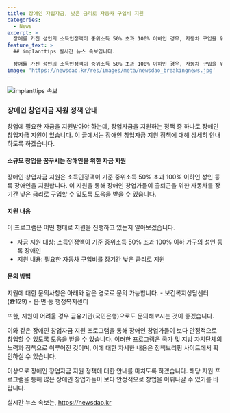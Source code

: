 ```yaml
---
title: 장애인 자립자금, 낮은 금리로 자동차 구입비 지원
categories:
  - News
excerpt: >
  장애를 가진 성인의 소득인정액이 중위소득 50% 초과 100% 이하인 경우, 자동차 구입을 위한 낮은 금리로의 장기 지원이 가능합니다. 보건복지상담센터나 지역 행정복지센터를 통해 문의할 수 있으며, 국민은행의 여신규정에 따라 대여가 어려울 수 있습니다. 소규모 창업을 꿈꾸는 장애인에게 유익한 정보입니다.
feature_text: >
  ## implanttips 실시간 뉴스 속보입니다.

  장애를 가진 성인의 소득인정액이 중위소득 50% 초과 100% 이하인 경우, 자동차 구입을 위한 낮은 금리로의 장기 지원이 가능합니다. 보건복지상담센터나 지역 행정복지센터를 통해 문의할 수 있으며, 국민은행의 여신규정에 따라 대여가 어려울 수 있습니다. 소규모 창업을 꿈꾸는 장애인에게 유익한 정보입니다.
image: 'https://newsdao.kr/res/images/meta/newsdao_breakingnews.jpg'
---
```


<p><img src="https://newsdao.kr/res/images/meta/newsdao_breakingnews.jpg" alt="implanttips 속보" /></p>

<h3>장애인 창업자금 지원 정책 안내</h3>

<p>창업에 필요한 자금을 지원받아야 하는데, 창업자금을 지원하는 정책 중 하나로 장애인 창업자금 지원이 있습니다. 이 글에서는 장애인 창업자금 지원 정책에 대해 상세히 안내하도록 하겠습니다.</p>

<h4>소규모 창업을 꿈꾸시는 장애인을 위한 자금 지원</h4>

<p>장애인 창업자금 지원은 소득인정액이 기준 중위소득 50% 초과 100% 이하인 성인 등록 장애인을 지원합니다. 이 지원을 통해 장애인 창업가들이 출퇴근을 위한 자동차를 장기간 낮은 금리로 구입할 수 있도록 도움을 받을 수 있습니다.</p>

<h4>지원 내용</h4>

<p>이 프로그램은 어떤 형태로 지원을 진행하고 있는지 알아보겠습니다.</p>

<ul>
<li>자금 지원 대상: 소득인정액이 기준 중위소득 50% 초과 100% 이하 가구의 성인 등록 장애인</li>
<li>지원 내용: 필요한 자동차 구입비를 장기간 낮은 금리로 지원</li>
</ul>

<h4>문의 방법</h4>

<p>지원에 대한 문의사항은 아래와 같은 경로로 문의 가능합니다.
- 보건복지상담센터(☎129)
- 읍·면·동 행정복지센터</p>

<p>또한, 지원이 어려울 경우 금융기관(국민은행)으로도 문의해보시는 것이 좋겠습니다.</p>

<p>이와 같은 장애인 창업자금 지원 프로그램을 통해 장애인 창업가들이 보다 안정적으로 창업할 수 있도록 도움을 받을 수 있습니다. 이러한 프로그램은 국가 및 지방 자치단체의 노력과 정책으로 이루어진 것이며, 이에 대한 자세한 내용은 정책브리핑 사이트에서 확인하실 수 있습니다.</p>

<p>이상으로 장애인 창업자금 지원 정책에 대한 안내를 마치도록 하겠습니다. 해당 지원 프로그램을 통해 많은 장애인 창업가들이 보다 안정적으로 창업을 이뤄나갈 수 있기를 바랍니다.</p>
실시간 뉴스 속보는, <a href="https://newsdao.kr" rel="dofollow">https://newsdao.kr</a>


